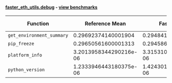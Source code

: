 #### [faster_eth_utils.debug](https://github.com/BobTheBuidler/faster-eth-utils/blob/pin-eth-typing/faster_eth_utils/debug.py) - [view benchmarks](https://github.com/BobTheBuidler/faster-eth-utils/blob/pin-eth-typing/benchmarks/test_debug_benchmarks.py)

| Function | Reference Mean | Faster Mean | % Change | Speedup (%) | x Faster | Faster |
|----------|---------------|-------------|----------|-------------|----------|--------|
| `get_environment_summary` | 0.29692374140001904 | 0.29484155000002377 | 0.70% | 0.71% | 1.01x | ✅ |
| `pip_freeze` | 0.29650561600001313 | 0.2945866866000074 | 0.65% | 0.65% | 1.01x | ✅ |
| `platform_info` | 3.2013958344290216e-06 | 3.315310731563582e-06 | -3.56% | -3.44% | 0.97x | ❌ |
| `python_version` | 1.2333946443180375e-06 | 1.4243016765992862e-06 | -15.48% | -13.40% | 0.87x | ❌ |
